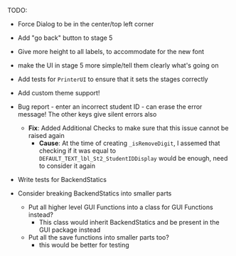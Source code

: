 TODO:

* Force Dialog to be in the center/top left corner
* Add "go back" button to stage 5
* Give more height to all labels, to accommodate for the new font
* make the UI in stage 5 more simple/tell them clearly what's going on
* Add tests for `PrinterUI` to ensure that it sets the stages correctly
* Add custom theme support!
* Bug report - enter an incorrect student ID - can erase the error message! The other keys give silent errors also
    * **Fix**: Added Additional Checks to make sure that this issue cannot be raised again
      * **Cause**: At the time of creating `_isRemoveDigit`, I assemed that checking if it was equal to `DEFAULT_TEXT_lbl_St2_StudentIDDisplay` would be enough, need to consider it again


* Write tests for BackendStatics
* Consider breaking BackendStatics into smaller parts
  * Put all higher level GUI Functions into a class for GUI Functions instead?
    * This class would inherit BackendStatics and be present in the GUI package instead
  * Put all the save functions into smaller parts too?
    * this would be better for testing
